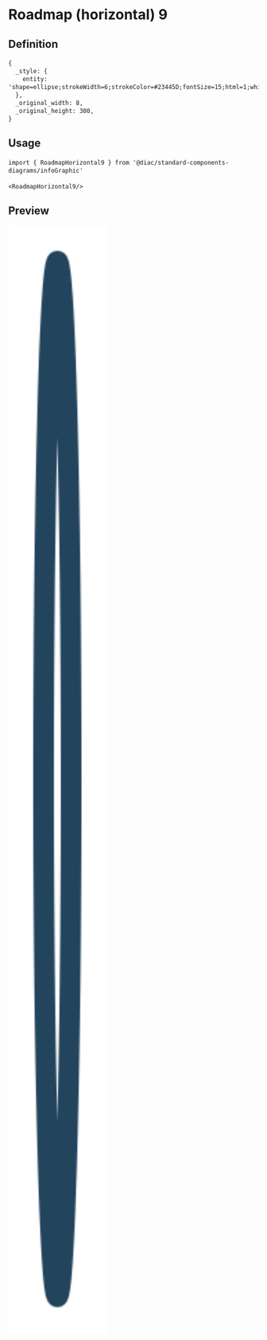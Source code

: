 # Roadmap (horizontal) 9

## Definition

```
{
  _style: { 
    entity: 'shape=ellipse;strokeWidth=6;strokeColor=#23445D;fontSize=15;html=1;whiteSpace=wrap;fontStyle=1;fontColor=#23445D;',
  },
  _original_width: 8,
  _original_height: 300,
}
```

## Usage

```
import { RoadmapHorizontal9 } from '@diac/standard-components-diagrams/infoGraphic'

<RoadmapHorizontal9/>
```

## Preview

<img src="./roadmap-horizontal-9.png" width="200"/>
